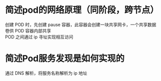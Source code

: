 # 简述pod的网络原理（同阶段，跨节点）

创建 POD 时，先创建 pause 容器，此容器会创建一块共享网卡，一个共享数据卷供 POD 容器内部共享  
POD 之间通过 ip 寻址实现相互访问  

# 简述Pod服务发现是如何实现的

通过 DNS 解析，将服务名称解析为 ip 地址  